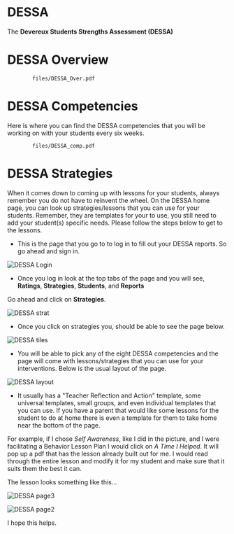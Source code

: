 # DESSA

The **Devereux Students Strengths Assessment (DESSA)**

# DESSA Overview

```pdf
		files/DESSA_Over.pdf
```

# DESSA Competencies

Here is where you can find the DESSA competencies that you will be working on with your students every six weeks. 

```pdf
		files/DESSA_comp.pdf
```

# DESSA Strategies

When it comes down to coming up with lessons for your students, always remember you do not have to reinvent the wheel. On the DESSA home page, you can look up strategies/lessons that you can use for your students. Remember, they are templates for your to use, you still need to add your student(s) specific needs. Please follow the steps below to get to the lessons.

- This is the page that you go to to log in to fill out your DESSA reports. So go ahead and sign in.

![DESSA Login](/_images/Dessa0.png)

- Once you log in look at the top tabs of the page and you will see, **Ratings**, **Strategies**, **Students**, and **Reports**

Go ahead and click on **Strategies**.

![DESSA strat](/_images/Dessa1.jpg)

- Once you click on strategies you, should be able to see the page below. 

![DESSA tiles](/_images/Dessa2.png)

- You will be able to pick any of the eight DESSA competencies and the page will come with lessons/strategies that you can use for your interventions. Below is the usual layout of the page.

![DESSA layout](/_images/Dessa3.png)

- It usually has a "Teacher Reflection and Action" template, some universal templates, small groups, and even individual templates that you can use. If you have a parent that would like some lessons for the student to do at home there is even a template for them to take home near the bottom of the page.

For example, if I chose _Self Awareness_, like I did in the picture, and I were facilitating a Behavior Lesson Plan I would click on _A Time I Helped_. It will pop up a pdf that has the lesson already built out for me. I would read through the entire lesson and modify it for my student and make sure that it suits them the best it can. 

The lesson looks something like this...

![DESSA page3](/_images/Dessa4.png)

![DESSA page2](/_images/Dessa5.png)

I hope this helps.